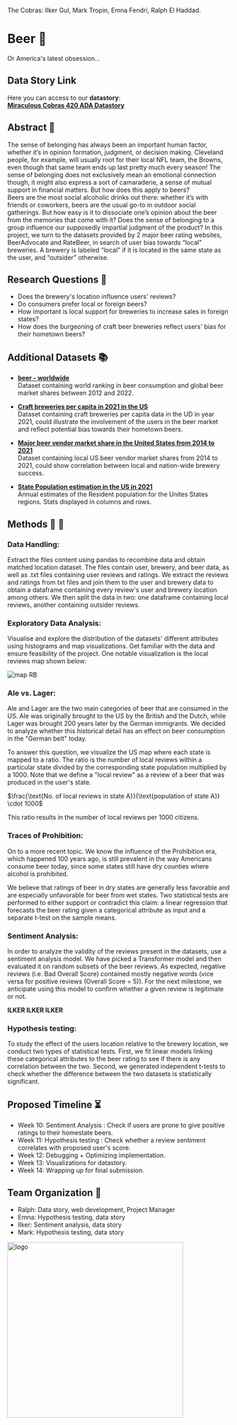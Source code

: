 
The Cobras: Ilker Gul, Mark Tropin, Emna Fendri, Ralph El Haddad.
# Beer :beer:
Or America's latest obsession...

## Data Story Link
Here you can access to our **datastory**:<br>
**[Miraculous Cobras 420 ADA Datastory](https://ralph-elhaddad.github.io/miraculouscobras420-ada/american-beer-heritage)**<br>


## Abstract :page_facing_up:
The sense of belonging has always been an important human factor, whether it’s in opinion formation, judgment, or decision making. Cleveland people, for example, will usually root for their local NFL team, the Browns, even though that same team ends up last pretty much every season! The sense of belonging does not exclusively mean an emotional connection though, it might also express a sort of camaraderie, a sense of mutual support in financial matters. But how does this apply to beers? <br>
Beers are the most social alcoholic drinks out there: whether it’s with friends or coworkers, beers are the usual go-to in outdoor social gatherings. But how easy is it to dissociate one’s opinion about the beer from the memories that come with it? Does the sense of belonging to a group influence our supposedly impartial judgment of the product? In this project, we turn to the datasets provided by 2 major beer rating websites, BeerAdvocate and RateBeer, in search of user bias towards “local” breweries. A brewery is labeled “local” if it is located in the same state as the user, and “outsider” otherwise.



## Research Questions :thinking:
* Does the brewery's location influence users' reviews? <br>
* Do consumers prefer local or foreign beers? <br>
* How important is local support for breweries to increase sales in foreign states? <br>
* How does the burgeoning of craft beer breweries reflect users' bias for their hometown beers? 


## Additional Datasets :books:


* **[beer - worldwide](https://www.statista.com/outlook/cmo/alcoholic-drinks/beer/worldwide)** <br>
Dataset containing world ranking in beer consumption and global beer market shares between 2012 and 2022.

* **[Craft breweries per capita in 2021  in the US](https://datasetsearch.research.google.com/search?src=2&query=U.S.%20craft%20beer%20breweries%20per%20capita%202021%2C%20by%20state&docid=L2cvMTFwd2Y1NzR5NA%3D%3D)** <br>
Dataset containing craft breweries per capita data in the UD in year 2021, could illustrate the involvement of the users in the beer market and reflect potential bias towards their hometown beers.
* **[ Major beer vendor market share in the United States from 2014 to 2021](https://datasetsearch.research.google.com/search?src=2&query=Major%20beer%20vendor%20market%20share%20in%20the%20United%20States%20from%202014%20to%202021&docid=L2cvMTFyOW1iYm5jdw%3D%3D)** <br>
Dataset containing local US beer vendor market shares from 2014 to 2021, could show correlation between local and nation-wide brewery success.

* **[State Population estimation in the US in 2021](https://www.census.gov/data/tables/time-series/demo/popest/2020s-state-total.html)** <br>
Annual estimates of the Resident population for the Unites States regions. Stats displayed in columns and rows.





## Methods :wrench: :hammer:
### Data Handling:
Extract the files content using pandas to recombine data and obtain matched location dataset. The files contain user, brewery, and beer data, as well as .txt files containing user reviews and ratings. We extract the reviews and ratings from txt files and join them to the user and brewery data to obtain a dataframe containing every review's user and brewery location among others. We then split the data in two: one dataframe containing local reviews, another containing outsider reviews.

### Exploratory Data Analysis:
Visualise and explore the distribution of the datasets' different attributes using histograms and map visualizations. Get familiar with the data and ensure feasibility of the project. One notable visualization is the local reviews map shown below:

![map RB](https://user-images.githubusercontent.com/62402657/202795637-a3214126-d35d-46db-bc85-ad5128718104.png)


### Ale vs. Lager:

Ale and Lager are the two main categories of beer that are consumed in the US. Ale was originally brought to the US by the British and the Dutch, while Lager was brought 200 years later by the German immigrants. We decided to analyze whether this historical detail has an effect on beer consumption in the "German belt" today.

To answer this question, we visualize the US map where each state is mapped to a ratio. The ratio is the number of local reviews within a particular state divided by the corresponding state population multiplied by a 1000. Note that we define a "local review" as a review of a beer that was produced in the user's state.

$\frac{\text{No. of local reviews in state A}}{\text{population of state A}} \cdot 1000$

This ratio results in the number of local reviews per 1000 citizens.  

### Traces of Prohibition:

On to a more recent topic. We know the influence of the Prohibition era, which happened 100 years ago, is still prevalent in the way Americans consume beer today, since some states still have dry counties where alcohol is prohibited. 

We believe that ratings of beer in dry states are generally less favorable and are especially unfavorable for beer from wet states. 
Two statistical tests are performed to either support or contradict this claim: a linear regression that forecasts the beer rating given a categorical attribute as input and a separate t-test on the sample means.

### Sentiment Analysis: 
In order to analyze the validity of the reviews present in the datasets, use a sentiment analysis model. We have picked a Transformer model and then evaluated it on random subsets of the beer reviews. As expected, negative reviews (i.e. Bad Overall Score) contained mostly negative words (vice versa for positive reviews (Overall Score = 5)). For the next milestone, we anticipate using this model to confirm whether a given review is legitimate or not.

**ILKER ILKER ILKER**

### Hypothesis testing:
To study the effect of the users location relative to the brewery location, we conduct two types of statistical tests. First, we fit linear models linking these categorical attributes to the beer rating to see if there is any correlation between the two. Second, we generated independent t-tests to check whether the difference between the two datasets is statistically significant.


## Proposed Timeline :hourglass_flowing_sand:
* Week 10: Sentiment Analysis : Check if users are prone to give positive ratings to their homestate beers.
* Week 11: Hypothesis testing : Check whether a review sentiment correlates with proposed user's score.
* Week 12: Debugging + Optimizing implementation.
* Week 13: Visualizations for datastory.
* Week 14: Wrapping up for final submission.

## Team Organization :snake:

* Ralph: Data story, web development, Project Manager
* Emna: Hypothesis testing, data story
* Ilker: Sentiment analysis, data story
* Mark: Hypothesis testing, data story

<img width="397" alt="logo" src="https://user-images.githubusercontent.com/62402657/209407022-4545a95a-57d4-415a-82cd-913f901f1f26.png">

